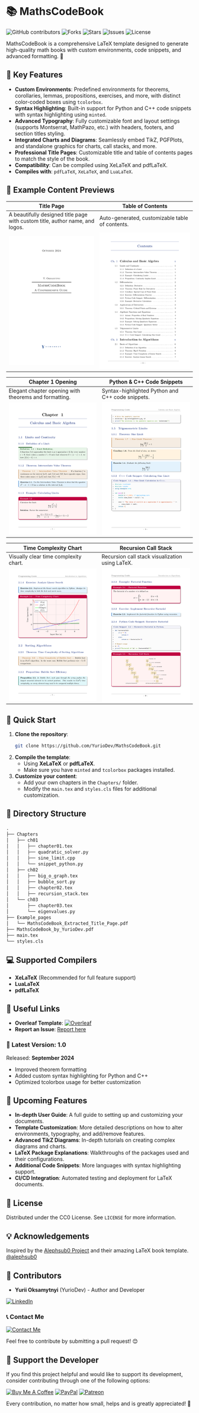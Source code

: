 # 📚 MathsCodeBook 

![GitHub contributors](https://img.shields.io/github/contributors/YurioDev/MathsCodeBook?style=for-the-badge)
![Forks](https://img.shields.io/github/forks/YurioDev/MathsCodeBook?style=for-the-badge)
![Stars](https://img.shields.io/github/stars/YurioDev/MathsCodeBook?style=for-the-badge)
![Issues](https://img.shields.io/github/issues/YurioDev/MathsCodeBook?style=for-the-badge)
![License](https://img.shields.io/github/license/YurioDev/MathsCodeBook?style=for-the-badge)


MathsCodeBook is a comprehensive LaTeX template designed to generate high-quality math books with custom environments, code snippets, and advanced formatting. 📘



## 🔧 Key Features

- **Custom Environments**: Predefined environments for theorems, corollaries, lemmas, propositions, exercises, and more, with distinct color-coded boxes using `tcolorbox`.
- **Syntax Highlighting**: Built-in support for Python and C++ code snippets with syntax highlighting using `minted`.
- **Advanced Typography**: Fully customizable font and layout settings (supports Montserrat, MathPazo, etc.) with headers, footers, and section titles styling.
- **Integrated Charts and Diagrams**: Seamlessly embed TikZ, PGFPlots, and standalone graphics for charts, call stacks, and more.
- **Professional Title Pages**: Customizable title and table of contents pages to match the style of the book.
- **Compatibility**: Can be compiled using XeLaTeX and pdfLaTeX.
- **Compiles with**: `pdfLaTeX`, `XeLaTeX`, and `LuaLaTeX`.


## 🌟 Example Content Previews

| **Title Page**                                     | **Table of Contents**                                |
|----------------------------------------------------|-----------------------------------------------------|
| A beautifully designed title page with custom title, author name, and logos. | Auto-generated, customizable table of contents.     |
| ![Title Page](Example_pages/MathsCodeBook_Extracted_Title_Page.png) | ![Table of Contents](Example_pages/MathsCodeBook_Extracted_Table_of_Contents.png) |

| **Chapter 1 Opening**                              | **Python & C++ Code Snippets**                       |
|----------------------------------------------------|-----------------------------------------------------|
| Elegant chapter opening with theorems and formatting. | Syntax-highlighted Python and C++ code snippets.     |
| ![Chapter 1](Example_pages/MathsCodeBook_Extracted_Chapter_1_Opening.png) | ![Code Snippets](Example_pages/MathsCodeBook_Extracted_Python_CPP_Code.png) |

| **Time Complexity Chart**                          | **Recursion Call Stack**                             |
|----------------------------------------------------|-----------------------------------------------------|
| Visually clear time complexity chart.              | Recursion call stack visualization using LaTeX.      |
| ![Chart](Example_pages/MathsCodeBook_Extracted_Time_Complexity_Chart.png) | ![Call Stack](Example_pages/MathsCodeBook_Extracted_Recursion_Call_Stack.png) |


## 🚀 Quick Start

1. **Clone the repository**:
   ```bash
   git clone https://github.com/YurioDev/MathsCodeBook.git
   ```
2. **Compile the template**: 
   - Using **XeLaTeX** or **pdfLaTeX**.
   - Make sure you have `minted` and `tcolorbox` packages installed.
3. **Customize your content**:
   - Add your own chapters in the `Chapters/` folder.
   - Modify the `main.tex` and `styles.cls` files for additional customization.



## 📂 Directory Structure

```
.
├── Chapters
│   ├── ch01
│   │   ├── chapter01.tex
│   │   ├── quadratic_solver.py
│   │   ├── sine_limit.cpp
│   │   └── snippet_python.py
│   ├── ch02
│   │   ├── big_o_graph.tex
│   │   ├── bubble_sort.py
│   │   ├── chapter02.tex
│   │   ├── recursion_stack.tex
│   └── ch03
│       ├── chapter03.tex
│       └── eigenvalues.py
├── Example_pages
│   └── MathsCodeBook_Extracted_Title_Page.pdf
├── MathsCodeBook_by_YurioDev.pdf
├── main.tex
└── styles.cls
```

## 💻 Supported Compilers

- **XeLaTeX** (Recommended for full feature support)
- **LuaLaTeX**
- **pdfLaTeX**

## 🔗 Useful Links

- **Overleaf Template**: [![Overleaf](https://img.shields.io/badge/Overleaf-47A141?logo=overleaf&logoColor=fff&style=for-the-badge)](https://www.overleaf.com/read/pykgwvdtnppf#ca6ce3)
- **Report an Issue**: [Report here](https://github.com/YurioDev/MathsCodeBook/issues)

### 🌟 Latest Version: 1.0

Released: **September 2024**

- Improved theorem formatting
- Added custom syntax highlighting for Python and C++
- Optimized tcolorbox usage for better customization

## 🚧 Upcoming Features

- **In-depth User Guide**: A full guide to setting up and customizing your documents.
- **Template Customization**: More detailed descriptions on how to alter environments, typography, and add/remove features.
- **Advanced TikZ Diagrams**: In-depth tutorials on creating complex diagrams and charts.
- **LaTeX Package Explanations**: Walkthroughs of the packages used and their configurations.
- **Additional Code Snippets**: More languages with syntax highlighting support.
- **CI/CD Integration**: Automated testing and deployment for LaTeX documents.

## 📜 License

Distributed under the CC0 License. See `LICENSE` for more information.

## 💡 Acknowledgements

Inspired by the [Alephsub0 Project](https://www.alephsub0.org/) and their amazing LaTeX book template. [@alephsub0](https://github.com/alephsub0)

## 🎉 Contributors

- **Yurii Oksamytnyi** (YurioDev) - Author and Developer

[![LinkedIn][linkedin-shield]](https://www.linkedin.com/in/y-oks)

[linkedin-shield]: https://img.shields.io/badge/linkedin-%230077B5.svg?style=for-the-badge&logo=linkedin&logoColor=white


### 📞 Contact Me

[![Contact Me](https://img.shields.io/badge/Contact-Me-blue?style=for-the-badge)](mailto:contact@yuriodev.co.uk)


Feel free to contribute by submitting a pull request! 😊


## 💖 Support the Developer

If you find this project helpful and would like to support its development, consider contributing through one of the following options:

[![Buy Me A Coffee](https://img.shields.io/badge/-Buy%20Me%20a%20Coffee-orange?style=for-the-badge&logo=buy-me-a-coffee)](https://www.buymeacoffee.com/yuriodev)
[![PayPal](https://img.shields.io/badge/Donate-PayPal-blue?style=for-the-badge&logo=paypal)](https://paypal.me/yuriodev)
[![Patreon](https://img.shields.io/badge/Support-Patreon-red?style=for-the-badge&logo=patreon)](https://www.patreon.com/YuriODev)

Every contribution, no matter how small, helps and is greatly appreciated! 🙏
